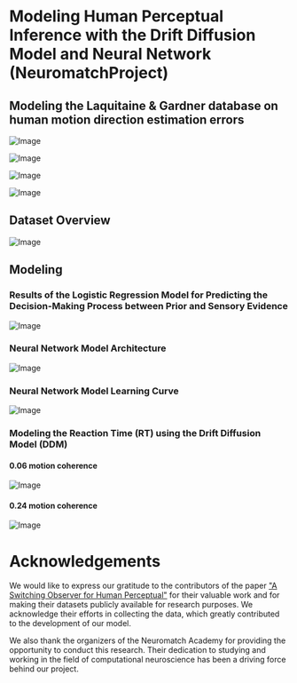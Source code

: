 # Modeling Human Perceptual Inference with the Drift Diffusion Model and Neural Network (NeuromatchProject)

## Modeling the Laquitaine & Gardner database on human motion direction estimation errors

![Image](https://github.com/sajjadrezvani/NeuromatchProject/assets/100838219/7297ade6-d3cd-4570-95d3-891e8ff8a205)

![Image](https://github.com/sajjadrezvani/NeuromatchProject/assets/100838219/ff398a18-5d88-44c1-be2e-2ee0dd34142b)

![Image](https://github.com/sajjadrezvani/NeuromatchProject/assets/100838219/12e87e42-2eac-44a8-be80-30435866eba6)

![Image](https://github.com/sajjadrezvani/NeuromatchProject/assets/100838219/b7870918-c61a-49eb-889d-2b502aa44479)

## Dataset Overview

![Image](https://github.com/sajjadrezvani/NeuromatchProject/assets/100838219/a4fd5b6a-7433-4634-aa5c-e71bfc35615e)

## Modeling

### Results of the Logistic Regression Model for Predicting the Decision-Making Process between Prior and Sensory Evidence

![Image](https://github.com/sajjadrezvani/NeuromatchProject/assets/100838219/99d22f0c-51f1-416d-8863-c11ccb8cec94)

### Neural Network Model Architecture

![Image](https://github.com/sajjadrezvani/NeuromatchProject/assets/100838219/d1a3dbff-5b02-46e3-8d33-aa2446b3f155)

### Neural Network Model Learning Curve

![Image](https://github.com/sajjadrezvani/NeuromatchProject/assets/100838219/c4b967fe-4f0e-409e-9325-92a03e715194)

### Modeling the Reaction Time (RT) using the Drift Diffusion Model (DDM)

#### 0.06 motion coherence
  ![Image](https://github.com/sajjadrezvani/NeuromatchProject/assets/63340593/1f96a427-94e3-4fca-b18a-b8bfe0ba687b)

#### 0.24 motion coherence
  ![Image](https://github.com/sajjadrezvani/NeuromatchProject/assets/63340593/806bb50d-d7cf-43e1-856b-2123f04eab3f)


# Acknowledgements
We would like to express our gratitude to the contributors of the paper ["A Switching Observer for Human Perceptual"](https://github.com/sajjadrezvani/NeuromatchProject/blob/575a6231e687591b4ee58bd4b08ce8f1af0cda84/Related%20Works/A%20Switching%20Observer%20for%20Human%20Perceptual.pdf) 
for their valuable work and for making their datasets publicly available for research purposes. We acknowledge their efforts in collecting the data, which greatly contributed to the development of our model.

We also thank the organizers of the Neuromatch Academy for providing the opportunity to conduct this research. Their dedication to studying and working in the field of computational neuroscience has been a driving force behind our project.
